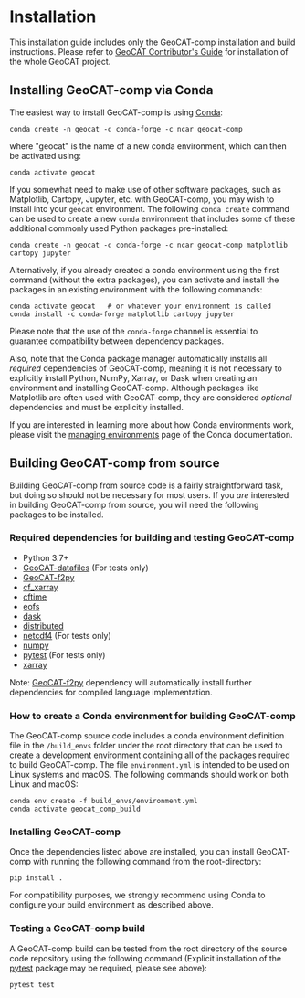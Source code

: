 # Installation

This installation guide includes only the GeoCAT-comp installation and build instructions.
Please refer to [GeoCAT Contributor's Guide](https://geocat.ucar.edu/pages/contributing.html) for installation of
the whole GeoCAT project.


## Installing GeoCAT-comp via Conda

The easiest way to install GeoCAT-comp is using [Conda](http://conda.pydata.org/docs/):

    conda create -n geocat -c conda-forge -c ncar geocat-comp

where "geocat" is the name of a new conda environment, which can then be
activated using:

    conda activate geocat

If you somewhat need to make use of other software packages, such as Matplotlib,
Cartopy, Jupyter, etc. with GeoCAT-comp, you may wish to install into your `geocat`
environment.  The following `conda create` command can be used to create a new
`conda` environment that includes some of these additional commonly used Python
packages pre-installed:

    conda create -n geocat -c conda-forge -c ncar geocat-comp matplotlib cartopy jupyter

Alternatively, if you already created a conda environment using the first
command (without the extra packages), you can activate and install the packages
in an existing environment with the following commands:

    conda activate geocat   # or whatever your environment is called
    conda install -c conda-forge matplotlib cartopy jupyter

Please note that the use of the `conda-forge` channel is essential to guarantee
compatibility between dependency packages.

Also, note that the Conda package manager automatically installs all *required*
dependencies of GeoCAT-comp, meaning it is not necessary to explicitly install
Python, NumPy, Xarray, or Dask when creating an environment and installing GeoCAT-comp.
Although packages like Matplotlib are often used with GeoCAT-comp, they are considered
*optional* dependencies and must be explicitly installed.

If you are interested in learning more about how Conda environments work, please visit
the [managing environments](https://docs.conda.io/projects/conda/en/latest/user-guide/tasks/manage-environments.html)
page of the Conda documentation.


## Building GeoCAT-comp from source

Building GeoCAT-comp from source code is a fairly straightforward task, but
doing so should not be necessary for most users. If you *are* interested in
building GeoCAT-comp from source, you will need the following packages to be
installed.

### Required dependencies for building and testing GeoCAT-comp

- Python 3.7+
- [GeoCAT-datafiles](https://github.com/NCAR/geocat-datafiles)  (For tests only)
- [GeoCAT-f2py](https://github.com/NCAR/geocat-f2py)
- [cf_xarray](https://cf-xarray.readthedocs.io/en/latest/)
- [cftime](https://unidata.github.io/cftime/)
- [eofs](https://ajdawson.github.io/eofs/latest/index.html)
- [dask](https://dask.org/)
- [distributed](https://distributed.readthedocs.io/en/latest/)
- [netcdf4](https://unidata.github.io/netcdf4-python/)  (For tests only)
- [numpy](https://numpy.org/doc/stable/)
- [pytest](https://docs.pytest.org/en/stable/)  (For tests only)
- [xarray](http://xarray.pydata.org/en/stable/)

Note: [GeoCAT-f2py](https://github.com/NCAR/geocat-f2py) dependency will automatically
install further dependencies for compiled language implementation.

### How to create a Conda environment for building GeoCAT-comp

The GeoCAT-comp source code includes a conda environment definition file in
the `/build_envs` folder under the root directory that can be used to create a
development environment containing all of the packages required to build GeoCAT-comp.
The file `environment.yml` is intended to be used on Linux systems and macOS.
The following commands should work on both Linux and macOS:

    conda env create -f build_envs/environment.yml
    conda activate geocat_comp_build

### Installing GeoCAT-comp

Once the dependencies listed above are installed, you can install GeoCAT-comp
with running the following command from the root-directory:

    pip install .

For compatibility purposes, we strongly recommend using Conda to
configure your build environment as described above.


### Testing a GeoCAT-comp build

A GeoCAT-comp build can be tested from the root directory of the source code
repository using the following command (Explicit installation of the
[pytest](https://docs.pytest.org/en/stable/) package may be required, please
see above):

    pytest test
